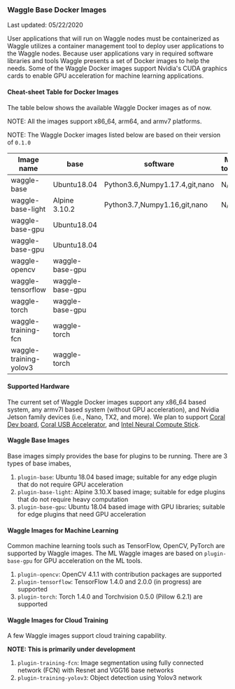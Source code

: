 ### Waggle Base Docker Images

Last updated: 05/22/2020

User applications that will run on Waggle nodes must be containerized as Waggle utilizes a container management tool to deploy user applications to the Waggle nodes. Because user applications vary in required software libraries and tools Waggle presents a set of Docker images to help the needs. Some of the Waggle Docker images support Nvidia's CUDA graphics cards to enable GPU acceleration for machine learning applications. 

#### Cheat-sheet Table for Docker Images

The table below shows the available Waggle Docker images as of now. 

NOTE: All the images support x86_64, arm64, and armv7 platforms. 

NOTE: The Waggle Docker images listed below are based on their version of `0.1.0`

| Image name | base | software | ML tools | etc |
|---|---|---|---|---|
| waggle-base | Ubuntu18.04  | Python3.6,Numpy1.17.4,git,nano  | N/A  |   |
| waggle-base-light | Alpine 3.10.2 | Python3.7,Numpy1.16,git,nano  | N/A  |   |
| waggle-base-gpu | Ubuntu18.04  |   |   |   |
| waggle-base-gpu | Ubuntu18.04  |   |   |   |
| waggle-opencv | waggle-base-gpu  |   |   |   |
| waggle-tensorflow | waggle-base-gpu  |   |   |   |
| waggle-torch | waggle-base-gpu  |   |   |   |
| waggle-training-fcn | waggle-torch  |   |   |   |
| waggle-training-yolov3 | waggle-torch  |   |   |   |

#### Supported Hardware

The current set of Waggle Docker images support any x86_64 based system, any armv7l based system (without GPU acceleration), and Nvidia Jetson family devices (i.e., Nano, TX2, and more). We plan to support [Coral Dev board](https://coral.ai/products/dev-board), [Coral USB Accelerator](https://coral.ai/products/accelerator), and [Intel Neural Compute Stick](https://software.intel.com/content/www/us/en/develop/hardware/neural-compute-stick.html).

#### Waggle Base Images

Base images simply provides the base for plugins to be running. There are 3 types of base imabes,

1) `plugin-base`: Ubuntu 18.04 based image; suitable for any edge plugin that do not require GPU acceleration
2) `plugin-base-light`: Alpine 3.10.X based image; suitable for edge plugins that do not require heavy computation
3) `plugin-base-gpu`: Ubuntu 18.04 based image with GPU libraries; suitable for edge plugins that need GPU acceleration

#### Waggle Images for Machine Learning

Common machine learning tools such as TensorFlow, OpenCV, PyTorch are supported by Waggle images. The ML Waggle images are based on `plugin-base-gpu` for GPU acceleration on the ML tools.

1) `plugin-opencv`: OpenCV 4.1.1 with contribution packages are supported
2) `plugin-tensorflow`: TensorFlow 1.4.0 and 2.0.0 (in progress) are supported
3) `plugin-torch`: Torch 1.4.0 and Torchvision 0.5.0 (Pillow 6.2.1) are supported

#### Waggle Images for Cloud Training

A few Waggle images support cloud training capability.

__NOTE: This is primarily under development__

1) `plugin-training-fcn`: Image segmentation using fully connected network (FCN) with Resnet and VGG16 base networks
2) `plugin-training-yolov3`: Object detection using Yolov3 network
